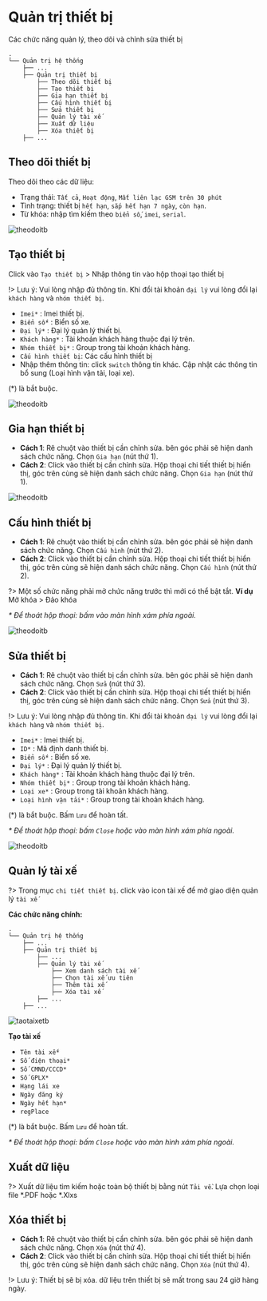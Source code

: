 # Quản trị thiết bị

Các chức năng quản lý, theo dõi và chỉnh sửa thiết bị
```text
.
└── Quản trị hệ thống
    ├── ...
    ├── Quản trị thiết bị
        ├── Theo dõi thiết bị
        ├── Tạo thiết bị
        ├── Gia hạn thiết bị
        ├── Cấu hình thiết bị
        ├── Sửa thiết bị
        ├── Quản lý tài xế
        ├── Xuất dữ liệu
        ├── Xóa thiết bị
    ├── ...
```
## Theo dõi thiết bị

Theo dõi theo các dữ liệu:

- Trạng thái: `Tất cả`, `Hoạt động`, `Mất liên lạc GSM trên 30 phút`
- Tình trạng: thiết bị `hết hạn`, `sắp hết hạn 7 ngày`, `còn hạn`.
- Từ khóa: nhập tìm kiếm theo `biển số`, `imei`, `serial`.

![theodoitb](_images/theo-doi-tb.jpeg)

## Tạo thiết bị

Click vào `Tạo thiết bị` > Nhập thông tin vào hộp thoại tạo thiết bị

!> Lưu ý: Vui lòng nhập đủ thông tin. Khi đổi tài khoản `đại lý` vui lòng đổi lại `khách hàng` và `nhóm thiết bị`.

- `Imei*` : Imei thiết bị.
- `Biển số*` : Biển số xe.
- `Đại lý*` : Đại lý quản lý thiết bị.
- `Khách hàng*` : Tài khoản khách hàng thuộc đại lý trên.
- `Nhóm thiết bị*` : Group trong tài khoản khách hàng.
- `Cấu hình thiết bị`: Các cấu hình thiết bị
- Nhập thêm thông tin: click `switch` thông tin khác. Cập nhật các thông tin bổ sung (Loại hình vận tải, loại xe).

(*) là bắt buộc.

![theodoitb](_images/tao-tb.jpeg)

## Gia hạn thiết bị

- **Cách 1**: Rê chuột vào thiết bị cần chỉnh sửa. bên góc phải sẽ hiện danh sách chức năng. Chọn `Gia hạn` (nút thứ 1).
- **Cách 2**: Click vào thiết bị cần chỉnh sửa. Hộp thoại chi tiết thiết bị hiển thị, góc trên cùng sẽ hiện danh sách chức năng. Chọn `Gia hạn` (nút thứ 1).

![theodoitb](_images/giahan-tb.png)

## Cấu hình thiết bị

- **Cách 1**: Rê chuột vào thiết bị cần chỉnh sửa. bên góc phải sẽ hiện danh sách chức năng. Chọn `Cấu hình` (nút thứ 2).
- **Cách 2**: Click vào thiết bị cần chỉnh sửa. Hộp thoại chi tiết thiết bị hiển thị, góc trên cùng sẽ hiện danh sách chức năng. Chọn `Cấu hình` (nút thứ 2).

?> Một số chức năng phải mở chức năng trước thì mới có thể bật tắt. **Ví dụ** Mở khóa > Đảo khóa

_* Để thoát hộp thoại: bấm vào màn hình xám phía ngoài._

![theodoitb](_images/cauhinh-tb.png)


## Sửa thiết bị

- **Cách 1**: Rê chuột vào thiết bị cần chỉnh sửa. bên góc phải sẽ hiện danh sách chức năng. Chọn `Sửa` (nút thứ 3).
- **Cách 2**: Click vào thiết bị cần chỉnh sửa. Hộp thoại chi tiết thiết bị hiển thị, góc trên cùng sẽ hiện danh sách chức năng. Chọn `Sửa` (nút thứ 3).

!> Lưu ý: Vui lòng nhập đủ thông tin. Khi đổi tài khoản `đại lý` vui lòng đổi lại `khách hàng` và `nhóm thiết bị`.

- `Imei*` : Imei thiết bị.
- `ID*` : Mã định danh thiết bị.
- `Biển số*` : Biển số xe.
- `Đại lý*` : Đại lý quản lý thiết bị.
- `Khách hàng*` : Tài khoản khách hàng thuộc đại lý trên.
- `Nhóm thiết bị*` : Group trong tài khoản khách hàng.
- `Loại xe*` : Group trong tài khoản khách hàng.
- `Loại hình vận tải*` : Group trong tài khoản khách hàng.

(*) là bắt buộc. Bấm `Lưu` để hoàn tất.

_* Để thoát hộp thoại: bấm `Close` hoặc vào màn hình xám phía ngoài._

![theodoitb](_images/sua-tb.jpeg)

## Quản lý tài xế

?> Trong mục `chi tiết thiết bị`. click vào icon tài xế để mở giao diện quản lý `tài xế`

**Các chức năng chính:**
```text
.
└── Quản trị hệ thống
    ├── ...
    ├── Quản trị thiết bị
        ├── ...
        ├── Quản lý tài xế
            ├── Xem danh sách tài xế
            ├── Chọn tài xế ưu tiên
            ├── Thêm tài xế
            ├── Xóa tài xế
        ├── ...
    ├── ...
```
![taotaixetb](_images/device-driver-main.png)

**Tạo tài xế**
- `Tên tài xế*`
- `Số điện thoại*`
- `Số CMND/CCCD*`
- `Số GPLX*`
- `Hạng lái xe`
- `Ngày đăng ký`
- `Ngày hết hạn*`
- `regPlace`

(*) là bắt buộc. Bấm `Lưu` để hoàn tất.

_* Để thoát hộp thoại: bấm `Close` hoặc vào màn hình xám phía ngoài._

## Xuất dữ liệu

?> Xuất dữ liệu tìm kiếm hoặc toàn bộ thiết bị bằng nút `Tải về`. Lựa chọn loại file *.PDF hoặc *.Xlxs


## Xóa thiết bị

- **Cách 1**: Rê chuột vào thiết bị cần chỉnh sửa. bên góc phải sẽ hiện danh sách chức năng. Chọn `Xóa` (nút thứ 4).
- **Cách 2**: Click vào thiết bị cần chỉnh sửa. Hộp thoại chi tiết thiết bị hiển thị, góc trên cùng sẽ hiện danh sách chức năng. Chọn `Xóa` (nút thứ 4).

!> Lưu ý: Thiết bị sẽ bị xóa. dữ liệu trên thiết bị sẽ mất trong sau 24 giờ hàng ngày.
